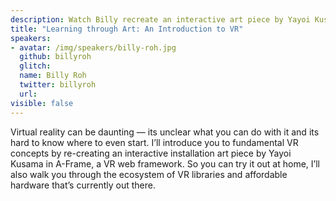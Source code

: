 ```yaml
---
description: Watch Billy recreate an interactive art piece by Yayoi Kusama in A-Frame, a browser-based Virtual Reality framework.
title: "Learning through Art: An Introduction to VR"
speakers:
- avatar: /img/speakers/billy-roh.jpg
  github: billyroh
  glitch:
  name: Billy Roh
  twitter: billyroh
  url:
visible: false
---
```


Virtual reality can be daunting — its unclear what you can do with it and its hard to know where to even start. I’ll introduce you to fundamental VR concepts by re-creating an interactive installation art piece by Yayoi Kusama in A-Frame, a VR web framework. So you can try it out at home, I’ll also walk you through the ecosystem of VR libraries and affordable hardware that’s currently out there.
